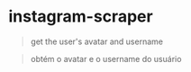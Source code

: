 # instagram-scraper

> get the user's avatar and username

> obtém o avatar e o username do usuário
